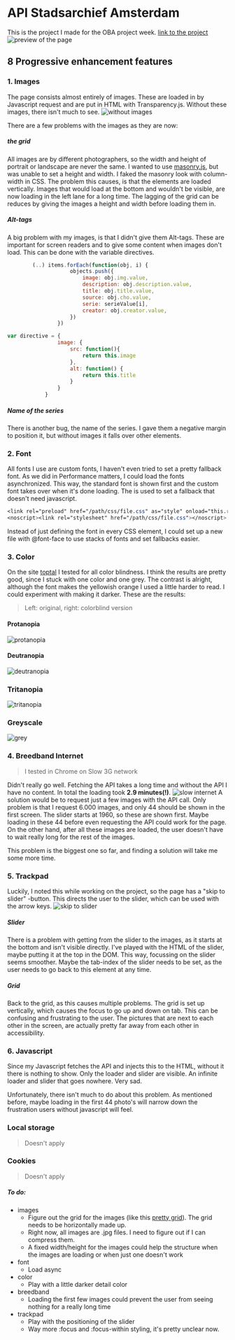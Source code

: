 # API Stadsarchief Amsterdam

This is the project I made for the OBA project week. 
[link to the project](https://leoniesmits.github.io/fe3-assessment-3/)
![preview of the page](images/preview.png)

## 8 Progressive enhancement features 

### 1. Images
The page consists almost entirely of images. These are loaded in by Javascript request and are put in HTML with Transparency.js. Without these images, there isn't much to see. ![without images](images/disable.images.png)

There are a few problems with the images as they are now:
##### the grid
All images are by different photographers, so the width and height of portrait or landscape are never the same. I wanted to use [masonry.js](https://masonry.desandro.com/), but was unable to set a height and width. I faked the masonry look with column-width in CSS. The problem this causes, is that the elements are loaded vertically. Images that would load at the bottom and wouldn't be visible, are now loading in the left lane for a long time. The lagging of the grid can be reduces by giving the images a height and width before loading them in.

##### Alt-tags
A big problem with my images, is that I didn't give them Alt-tags. These are important for screen readers and to give some content when images don't load. This can be done with the variable directives.

```javascript
        (..) items.forEach(function(obj, i) {
                    objects.push({
                        image: obj.img.value,
                        description: obj.description.value,
                        title: obj.title.value,
                        source: obj.cho.value,
                        serie: serieValue[i],
                        creator: obj.creator.value,
                    })
                })

var directive = {
                image: {
                    src: function(){
                        return this.image
                    },
                    alt: function() {
                        return this.title
                    }
                }
            }
```

##### Name of the series
There is another bug, the name of the series. I gave them a negative margin to position it, but without images it falls over other elements. 

### 2. Font
All fonts I use are custom fonts, I haven't even tried to set a pretty fallback font. As we did in Performance matters, I could load the fonts asynchronized. This way, the standard font is shown first and the custom font takes over when it's done loading. The <noscript> is used to set a fallback that doesn't need javascript.
```css
<link rel="preload" href="/path/css/file.css" as="style" onload="this.rel='stylesheet'">
<noscript><link rel="stylesheet" href="/path/css/file.css"></noscript>
```
Instead of just defining the font in every CSS element, I could set up a new file with @font-face to use stacks of fonts and set fallbacks easier. 

### 3. Color
On the site [toptal](https://www.toptal.com/designers/colorfilter) I tested for all color blindness. 
I think the results are pretty good, since I stuck with one color and one grey. The contrast is alright, although the font makes the yellowish orange I used a little harder to read. I could experiment with making it darker.
These are the results: 

> Left: original, right: colorblind version
#### Protanopia
![protanopia](images/color.protanopia.png)
#### Deutranopia
![deutranopia](images/color.deutranopia.png)
### Tritanopia
![tritanopia](images/color.tritanopia.png)
### Greyscale
![grey](images/color.grey.png)

### 4. Breedband Internet
> I tested in Chrome on Slow 3G network

Didn't really go well. Fetching the API takes a long time and without the API I have no content. 
In total the loading took __2.9 minutes(!)__.
![slow internet](images/disable.internet.png)
A solution would be to request just a few images with the API call. Only problem is that I request 6.000 images, and only 44 should be shown in the first screen. The slider starts at 1960, so these are shown first. Maybe loading in these 44 before even requesting the API could work for the page. On the other hand, after all these images are loaded, the user doesn't have to wait really long for the rest of the images.

This problem is the biggest one so far, and finding a solution will take me some more time.

### 5. Trackpad
Luckily, I noted this while working on the project, so the page has a "skip to slider" -button. This directs the user to the slider, which can be used with the arrow keys. 
![skip to slider](images/skip.png)
##### Slider
There is a problem with getting from the slider to the images, as it starts at the bottom and isn't visible directly. I've played with the HTML of the slider, maybe putting it at the top in the DOM. This way, focussing on the slider seems smoother. Maybe the tab-index of the slider needs to be set, as the user needs to go back to this element at any time. 
##### Grid
Back to the grid, as this causes multiple problems. The grid is set up vertically, which causes the focus to go up and down on tab. This can be confusing and frustrating to the user. The pictures that are next to each other in the screen, are actually pretty far away from each other in accessibility. 


### 6. Javascript
Since my Javascript fetches the API and injects this to the HTML, without it there is nothing to show. Only the loader and slider are visible. An infinite loader and slider that goes nowhere. Very sad.

Unfortunately, there isn't much to do about this problem. As mentioned before, maybe loading in the first 44 photo's will narrow down the frustration users without javascript will feel. 

### Local storage
> Doesn't apply

### Cookies
> Doesn't apply

##### To do: 
- images
    - Figure out the grid for the images (like this [pretty grid](https://codepen.io/bcwang/pen/OxRMeb?editors=0110)). The grid needs to be horizontally made up.
    - Right now, all images are .jpg files. I need to figure out if I can compress them.
    - A fixed width/height for the images could help the structure when the images are loading or when just one doesn't work
- font
    - Load async
- color
    - Play with a little darker detail color
- breedband
    - Loading the first few images could prevent the user from seeing nothing for a really long time
- trackpad 
    - Play with the positioning of the slider
    - Way more :focus and :focus-within styling, it's pretty unclear now.
